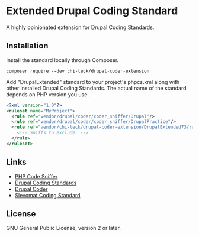 # Extended Drupal Coding Standard

A highly opinionated extension for Drupal Coding Standards.

## Installation

Install the standard locally through Composer. 
```
composer require --dev chi-teck/drupal-coder-extension
```

Add "DrupalExtended" standard to your project's phpcs.xml along with other installed Drupal Coding Standards.
The actual name of the standard depends on PHP version you use.

```xml
<?xml version="1.0"?>
<ruleset name="MyProject">
  <rule ref="vendor/drupal/coder/coder_sniffer/Drupal"/>
  <rule ref="vendor/drupal/coder/coder_sniffer/DrupalPractice"/>
  <rule ref="vendor/chi-teck/drupal-coder-extension/DrupalExtended73/ruleset.xml">
    <!-- Sniffs to exclude. -->
  </rule>
</ruleset>
```

## Links
* [PHP Code Sniffer](https://github.com/squizlabs/PHP_CodeSniffer)
* [Drupal Coding Standards](https://www.drupal.org/node/2802991)
* [Drupal Coder](https://www.drupal.org/project/coder)
* [Slevomat Coding Standard](https://github.com/slevomat/coding-standard)

## License
GNU General Public License, version 2 or later.
